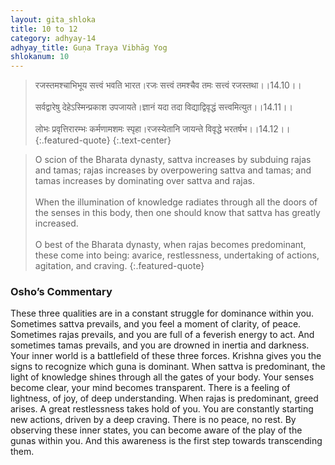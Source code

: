 ```yaml
---
layout: gita_shloka
title: 10 to 12
category: adhyay-14
adhyay_title: Guṇa Traya Vibhāg Yog
shlokanum: 10
---
```


> रजस्तमश्चाभिभूय सत्त्वं भवति भारत।रजः सत्त्वं तमश्चैव तमः सत्त्वं रजस्तथा।।14.10।।<br><br>सर्वद्वारेषु देहेऽस्मिन्प्रकाश उपजायते।ज्ञानं यदा तदा विद्याद्विवृद्धं सत्त्वमित्युत।।14.11।।<br><br>लोभः प्रवृत्तिरारम्भः कर्मणामशमः स्पृहा।रजस्येतानि जायन्ते विवृद्धे भरतर्षभ।।14.12।।
{:.featured-quote}
{:.text-center}

> O scion of the Bharata dynasty, sattva increases by subduing rajas and tamas; rajas increases by overpowering sattva and tamas; and tamas increases by dominating over sattva and rajas.<br><br>When the illumination of knowledge radiates through all the doors of the senses in this body, then one should know that sattva has greatly increased.<br><br>O best of the Bharata dynasty, when rajas becomes predominant, these come into being: avarice, restlessness, undertaking of actions, agitation, and craving.
{:.featured-quote}

### Osho’s Commentary
These three qualities are in a constant struggle for dominance within you. Sometimes sattva prevails, and you feel a moment of clarity, of peace. Sometimes rajas prevails, and you are full of a feverish energy to act. And sometimes tamas prevails, and you are drowned in inertia and darkness. Your inner world is a battlefield of these three forces.
Krishna gives you the signs to recognize which guna is dominant.
When sattva is predominant, the light of knowledge shines through all the gates of your body. Your senses become clear, your mind becomes transparent. There is a feeling of lightness, of joy, of deep understanding.
When rajas is predominant, greed arises. A great restlessness takes hold of you. You are constantly starting new actions, driven by a deep craving. There is no peace, no rest.
By observing these inner states, you can become aware of the play of the gunas within you. And this awareness is the first step towards transcending them.
